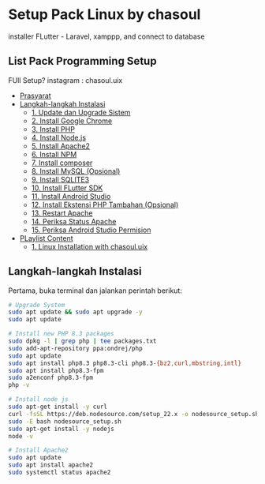 # Setup Pack Linux by chasoul
installer FLutter - Laravel, xamppp, and connect to database

## List Pack Programming Setup
FUll Setup? instagram : chasoul.uix

- [Prasyarat](#prasyarat)
- [Langkah-langkah Instalasi](#langkah-langkah-instalasi)
  - [1. Update dan Upgrade Sistem](#1-update-dan-upgrade-sistem)
  - [2. Install Google Chrome](#2-install-google-chrome)
  - [3. Install PHP](#3-install-php)
  - [4. Install Node.js](#4-install-nodejs)
  - [5. Install Apache2](#5-install-apache2)
  - [6. Install NPM](#5-install-apache2)
  - [7. Install composer](#5-install-apache2)
  - [8. Install MySQL (Opsional)](#6-install-mysql-opsional)
  - [9. Install SQLITE3](#6-install-mysql-opsional)
  - [10. Install FLutter SDK](#6-install-mysql-opsional)
  - [11. Install Android Studio](#6-install-mysql-opsional)
  - [12. Install Ekstensi PHP Tambahan (Opsional)](#7-install-ekstensi-php-tambahan-opsional)
  - [13. Restart Apache](#8-restart-apache)
  - [14. Periksa Status Apache](#9-periksa-status-apache)
  - [15. Periksa Android Studio Permision](#9-periksa-status-apache)
- [PLaylist Content](#prasyarat)
    - [1. Linux Installation with chasoul.uix ](#9-periksa-status-apache)

## Langkah-langkah Instalasi

Pertama, buka terminal dan jalankan perintah berikut:

```bash
# Upgrade System
sudo apt update && sudo apt upgrade -y
sudo apt update

# Install new PHP 8.3 packages
sudo dpkg -l | grep php | tee packages.txt
sudo add-apt-repository ppa:ondrej/php
sudo apt update
sudo apt install php8.3 php8.3-cli php8.3-{bz2,curl,mbstring,intl}
sudo apt install php8.3-fpm
sudo a2enconf php8.3-fpm
php -v

# Install node js
sudo apt-get install -y curl
curl -fsSL https://deb.nodesource.com/setup_22.x -o nodesource_setup.sh
sudo -E bash nodesource_setup.sh
sudo apt-get install -y nodejs
node -v

# Install Apache2
sudo apt update
sudo apt install apache2
sudo systemctl status apache2
